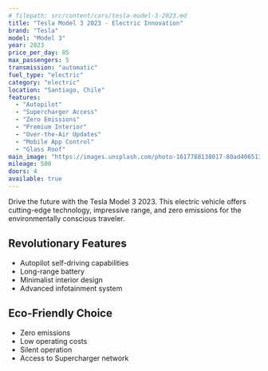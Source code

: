 ```yaml
---
# filepath: src/content/cars/tesla-model-3-2023.md
title: "Tesla Model 3 2023 - Electric Innovation"
brand: "Tesla"
model: "Model 3"
year: 2023
price_per_day: 85
max_passengers: 5
transmission: "automatic"
fuel_type: "electric"
category: "electric"
location: "Santiago, Chile"
features: 
  - "Autopilot"
  - "Supercharger Access"
  - "Zero Emissions"
  - "Premium Interior"
  - "Over-the-Air Updates"
  - "Mobile App Control"
  - "Glass Roof"
main_image: "https://images.unsplash.com/photo-1617788138017-80ad40651399?w=800&auto=format&fit=crop&q=80"
mileage: 500
doors: 4
available: true
---
```


Drive the future with the Tesla Model 3 2023. This electric vehicle offers cutting-edge technology, impressive range, and zero emissions for the environmentally conscious traveler.

## Revolutionary Features
- Autopilot self-driving capabilities
- Long-range battery
- Minimalist interior design
- Advanced infotainment system

## Eco-Friendly Choice
- Zero emissions
- Low operating costs
- Silent operation
- Access to Supercharger network
